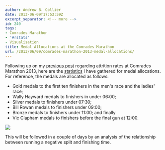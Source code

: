 ```yaml
---
author: Andrew B. Collier
date: 2013-06-09T17:53:59Z
excerpt_separator: <!-- more -->
id: 240
tags:
- Comrades Marathon
- '#rstats'
- Visualisation
title: Medal Allocations at the Comrades Marathon
url: /2013/06/09/comrades-marathon-2013-medal-allocations/
---
```


<!--more-->

Following up on my [previous post](http://www.exegetic.biz/blog/2013/06/comrades-marathon-2013-attrition-rate/) regarding attrition rates at Comrades Marathon 2013, here are the [statistics](http://www.exegetic.biz/) I have gathered for medal allocations. For reference, the medals are allocated as follows:

  * Gold medals to the first ten finishers in the men's race and the ladies' race;
  * Wally Hayward medals to finishers in under 06:00;
  * Silver medals to finishers under 07:30;
  * Bill Rowan medals to finishers under 09:00;
  * Bronze medals to finishers under 11:00; and finally
  * Vic Clapham medals to finishers before the final gun at 12:00.


<img src="/img/2013/06/medal-allocations.png" >

This will be followed in a couple of days by an analysis of the relationship between running a negative split and finishing time.
